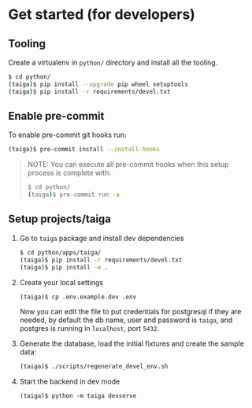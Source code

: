 # Get started (for developers)

## Tooling

Create a virtualenv in `python/` directory and install all the tooling.

```bash
$ cd python/
(taiga)$ pip install --upgrade pip wheel setuptools
(taiga)$ pip install -r requirements/devel.txt
```

## Enable pre-commit

To enable pre-commit git hooks run:

```bash
(taiga)$ pre-commit install --install-hooks
```

> NOTE: You can execute all pre-commit hooks when this setup process is complete with:
>
> ```bash
> $ cd python/
> (taiga)$ pre-commit run -a
> ```

## Setup projects/taiga

1. Go to `taiga` package and install dev dependencies
   ```bash
   $ cd python/apps/taiga/
   (taiga)$ pip install -r requirements/devel.txt
   (taiga)$ pip install -e .
   ```

2. Create your local settings
   ```bash
   (taiga)$ cp .env.example.dev .env
   ```
   Now you can edit the file to put credentials for postgresql if they are needed, by default the db name, user and password is `taiga`, and postgres is running in `localhost`, port `5432`.

3. Generate the database, load the initial fixtures and create the sample data:
   ```bash
   (taiga)$ ./scripts/regenerate_devel_env.sh
   ```

4. Start the backend in dev mode
   ```
   (taiga)$ python -m taiga devserve
   ```
